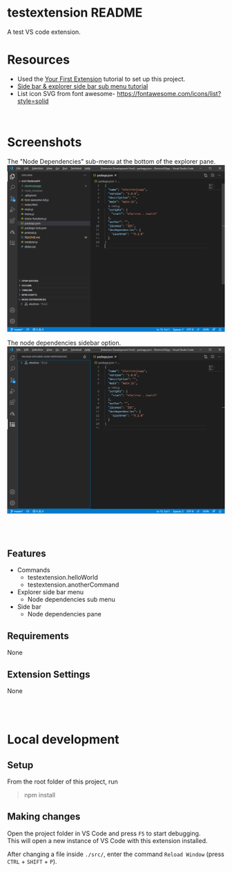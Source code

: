 # testextension README
A test VS code extension.

# Resources
* Used the [Your First Extension](https://code.visualstudio.com/api/get-started/your-first-extension) tutorial to set up this project.
* [Side bar & explorer side bar sub menu tutorial](https://code.visualstudio.com/api/extension-guides/tree-view)
* List icon SVG from font awesome- https://fontawesome.com/icons/list?style=solid


<br>

# Screenshots
The "Node Dependencies" sub-menu at the bottom of the explorer pane.
![explorer-submenu](/screenshots/explorer-submenu.png)

The node dependencies sidebar option.
![sidebar](/screenshots/sidebar.png)


<br>
<br>


## Features
* Commands
    * testextension.helloWorld
    * testextension.anotherCommand
* Explorer side bar menu
    * Node dependencies sub menu
* Side bar
    * Node dependencies pane

## Requirements

None

## Extension Settings

None

<br>
<br>

# Local development

## Setup
From the root folder of this project, run
> npm install

## Making changes
Open the project folder in VS Code and press `F5` to start debugging.<br>
This will open a new instance of VS Code with this extension installed.

After changing a file inside `./src/`, enter the command `Reload Window` (press `CTRL` + `SHIFT` + `P`).

